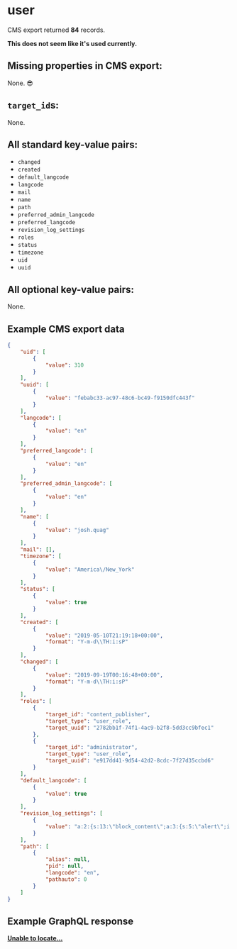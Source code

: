 # user

CMS export returned **84** records.

**This does not seem like it's used currently.**

## Missing properties in CMS export:

None. 😎

## `target_id`s:

None.

## All standard key-value pairs:

- `changed`
- `created`
- `default_langcode`
- `langcode`
- `mail`
- `name`
- `path`
- `preferred_admin_langcode`
- `preferred_langcode`
- `revision_log_settings`
- `roles`
- `status`
- `timezone`
- `uid`
- `uuid`

## All optional key-value pairs:

None.

## Example CMS export data

```json
{
    "uid": [
        {
            "value": 310
        }
    ],
    "uuid": [
        {
            "value": "febabc33-ac97-48c6-bc49-f9150dfc443f"
        }
    ],
    "langcode": [
        {
            "value": "en"
        }
    ],
    "preferred_langcode": [
        {
            "value": "en"
        }
    ],
    "preferred_admin_langcode": [
        {
            "value": "en"
        }
    ],
    "name": [
        {
            "value": "josh.quag"
        }
    ],
    "mail": [],
    "timezone": [
        {
            "value": "America\/New_York"
        }
    ],
    "status": [
        {
            "value": true
        }
    ],
    "created": [
        {
            "value": "2019-05-10T21:19:18+00:00",
            "format": "Y-m-d\\TH:i:sP"
        }
    ],
    "changed": [
        {
            "value": "2019-09-19T00:16:48+00:00",
            "format": "Y-m-d\\TH:i:sP"
        }
    ],
    "roles": [
        {
            "target_id": "content_publisher",
            "target_type": "user_role",
            "target_uuid": "2782bb1f-74f1-4ac9-b2f8-5dd3cc9bfec1"
        },
        {
            "target_id": "administrator",
            "target_type": "user_role",
            "target_uuid": "e917dd41-9d54-42d2-8cdc-7f27d35ccbd6"
        }
    ],
    "default_langcode": [
        {
            "value": true
        }
    ],
    "revision_log_settings": [
        {
            "value": "a:2:{s:13:\"block_content\";a:3:{s:5:\"alert\";i:1;s:8:\"megamenu\";i:1;s:5:\"promo\";i:1;}s:4:\"node\";a:15:{s:18:\"documentation_page\";i:1;s:5:\"event\";i:1;s:13:\"event_listing\";i:1;s:26:\"health_care_local_facility\";i:1;s:30:\"health_care_region_detail_page\";i:1;s:23:\"health_care_region_page\";i:1;s:12:\"landing_page\";i:1;s:10:\"news_story\";i:1;s:6:\"office\";i:1;s:14:\"outreach_asset\";i:1;s:4:\"page\";i:1;s:14:\"person_profile\";i:1;s:13:\"press_release\";i:1;s:19:\"publication_listing\";i:1;s:15:\"support_service\";i:1;}}"
        }
    ],
    "path": [
        {
            "alias": null,
            "pid": null,
            "langcode": "en",
            "pathauto": 0
        }
    ]
}
```

## Example GraphQL response

**[Unable to locate...](../../../../../../.cache/localhost/drupal/pages.json)**
